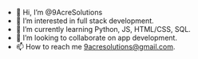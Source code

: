 - 👋 Hi, I’m @9AcreSolutions
- 👀 I’m interested in full stack development. 
- 🌱 I’m currently learning Python, JS, HTML/CSS, SQL. 
- 💞️ I’m looking to collaborate on app development. 
- 📫 How to reach me 9acresolutions@gmail.com. 

<!---
9AcreSolutions/9AcreSolutions is a ✨ special ✨ repository because its `README.md` (this file) appears on your GitHub profile.
You can click the Preview link to take a look at your changes.
--->
